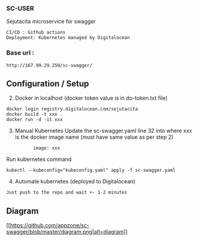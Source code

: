 ### SC-USER
Sejutacita microservice for swagger
```
CI/CD : Github actions
Deployment: Kubernetes managed by Digitalocean
```

### Base url : 
```http://167.99.29.250/sc-swagger/```




## Configuration / Setup


2. Docker in localhost (docker token value is in do-token.txt file)
```
docker login registry.digitalocean.com/sejutacita
docker build -t xxx .
docker run -d -it xxx
```

3. Manual Kubernetes
Update the sc-swagger.yaml line 32  into
where xxx is the docker image name (must have same value as per step 2)
```
          image: xxx
```
Run kubernetes command
```
kubectl --kubeconfig="kubeconfig.yaml" apply -f sc-swagger.yaml
```
4. Automate kubernetes (deployed to Digitalocean)
```
Just push to the repo and wait +- 1-2 minutes
```

## Diagram
[[https://github.com/appzone/sc-swagger/blob/master/diagram.png|alt=diagram]]

